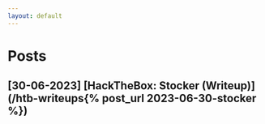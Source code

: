 ```yaml
---
layout: default
---
```


# Posts

## [30-06-2023] [HackTheBox: Stocker (Writeup)](/htb-writeups{% post_url 2023-06-30-stocker %})
